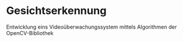 Gesichtserkennung
=================

Entwicklung eins Videoüberwachungssystem mittels Algorithmen der OpenCV-Bibliothek
